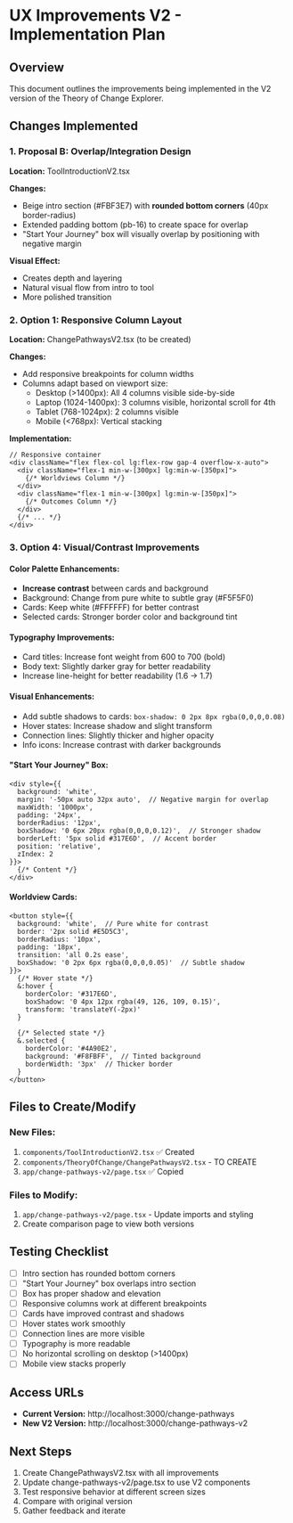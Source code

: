 # UX Improvements V2 - Implementation Plan

## Overview
This document outlines the improvements being implemented in the V2 version of the Theory of Change Explorer.

## Changes Implemented

### 1. Proposal B: Overlap/Integration Design
**Location:** ToolIntroductionV2.tsx

**Changes:**
- Beige intro section (#FBF3E7) with **rounded bottom corners** (40px border-radius)
- Extended padding bottom (pb-16) to create space for overlap
- "Start Your Journey" box will visually overlap by positioning with negative margin

**Visual Effect:**
- Creates depth and layering
- Natural visual flow from intro to tool
- More polished transition

### 2. Option 1: Responsive Column Layout
**Location:** ChangePathwaysV2.tsx (to be created)

**Changes:**
- Add responsive breakpoints for column widths
- Columns adapt based on viewport size:
  - Desktop (>1400px): All 4 columns visible side-by-side
  - Laptop (1024-1400px): 3 columns visible, horizontal scroll for 4th
  - Tablet (768-1024px): 2 columns visible
  - Mobile (<768px): Vertical stacking

**Implementation:**
```tsx
// Responsive container
<div className="flex flex-col lg:flex-row gap-4 overflow-x-auto">
  <div className="flex-1 min-w-[300px] lg:min-w-[350px]">
    {/* Worldviews Column */}
  </div>
  <div className="flex-1 min-w-[300px] lg:min-w-[350px]">
    {/* Outcomes Column */}
  </div>
  {/* ... */}
</div>
```

### 3. Option 4: Visual/Contrast Improvements

#### Color Palette Enhancements:
- **Increase contrast** between cards and background
- Background: Change from pure white to subtle gray (#F5F5F0)
- Cards: Keep white (#FFFFFF) for better contrast
- Selected cards: Stronger border color and background tint

#### Typography Improvements:
- Card titles: Increase font weight from 600 to 700 (bold)
- Body text: Slightly darker gray for better readability
- Increase line-height for better readability (1.6 → 1.7)

#### Visual Enhancements:
- Add subtle shadows to cards: `box-shadow: 0 2px 8px rgba(0,0,0,0.08)`
- Hover states: Increase shadow and slight transform
- Connection lines: Slightly thicker and higher opacity
- Info icons: Increase contrast with darker backgrounds

#### "Start Your Journey" Box:
```tsx
<div style={{
  background: 'white',
  margin: '-50px auto 32px auto',  // Negative margin for overlap
  maxWidth: '1000px',
  padding: '24px',
  borderRadius: '12px',
  boxShadow: '0 6px 20px rgba(0,0,0,0.12)',  // Stronger shadow
  borderLeft: '5px solid #317E6D',  // Accent border
  position: 'relative',
  zIndex: 2
}}>
  {/* Content */}
</div>
```

#### Worldview Cards:
```tsx
<button style={{
  background: 'white',  // Pure white for contrast
  border: '2px solid #E5D5C3',
  borderRadius: '10px',
  padding: '18px',
  transition: 'all 0.2s ease',
  boxShadow: '0 2px 6px rgba(0,0,0,0.05)'  // Subtle shadow
}}>
  {/* Hover state */}
  &:hover {
    borderColor: '#317E6D',
    boxShadow: '0 4px 12px rgba(49, 126, 109, 0.15)',
    transform: 'translateY(-2px)'
  }

  {/* Selected state */}
  &.selected {
    borderColor: '#4A90E2',
    background: '#F8FBFF',  // Tinted background
    borderWidth: '3px'  // Thicker border
  }
</button>
```

## Files to Create/Modify

### New Files:
1. `components/ToolIntroductionV2.tsx` ✅ Created
2. `components/TheoryOfChange/ChangePathwaysV2.tsx` - TO CREATE
3. `app/change-pathways-v2/page.tsx` ✅ Copied

### Files to Modify:
1. `app/change-pathways-v2/page.tsx` - Update imports and styling
2. Create comparison page to view both versions

## Testing Checklist

- [ ] Intro section has rounded bottom corners
- [ ] "Start Your Journey" box overlaps intro section
- [ ] Box has proper shadow and elevation
- [ ] Responsive columns work at different breakpoints
- [ ] Cards have improved contrast and shadows
- [ ] Hover states work smoothly
- [ ] Connection lines are more visible
- [ ] Typography is more readable
- [ ] No horizontal scrolling on desktop (>1400px)
- [ ] Mobile view stacks properly

## Access URLs

- **Current Version:** http://localhost:3000/change-pathways
- **New V2 Version:** http://localhost:3000/change-pathways-v2

## Next Steps

1. Create ChangePathwaysV2.tsx with all improvements
2. Update change-pathways-v2/page.tsx to use V2 components
3. Test responsive behavior at different screen sizes
4. Compare with original version
5. Gather feedback and iterate
